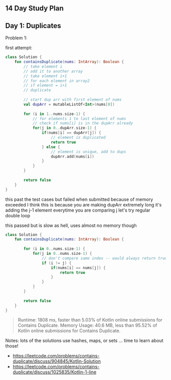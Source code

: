 ## 14 Day Study Plan 

## Day 1: Duplicates 
Problem 1: 

first attempt: 
```kotlin
class Solution {
    fun containsDuplicate(nums: IntArray): Boolean {
        // take element i 
        // add it to another array 
        // take element i+1 
        // for each element in array2
        // if element = i+1 
        // duplicate 
        
        // start dup arr with first element of nums
        val dupArr = mutableListOf<Int>(nums[0])
        
        for (i in 1..nums.size-1) {
            // for elements 1 to last element of nums 
            // check if nums[i] is in the dupArr already
            for(j in 0..dupArr.size-1) {
                if(nums[i] == dupArr[j]) {
                    // element is duplicated 
                    return true
                } else {
                    // element is unique, add to dups
                    dupArr.add(nums[i])
                }
            }
        }
        
        return false
    }
}
```
this past the test cases but failed when submitted because of memory exceeded
I think this is because you are making dupArr extremely long 
it's adding the j-1 element everytime you are comparing j 
let's try regular double loop

this passed but is slow as hell, uses almost no memory though
```kotlin
class Solution {
    fun containsDuplicate(nums: IntArray): Boolean {
        
        for (i in 0..nums.size-1) {
            for(j in 0..nums.size-1) {
                // don't compare same index -- would always return true
                if (i != j) {
                    if(nums[i] == nums[j]) {
                        return true
                    }
                }
            }
        }
        
        return false
    }
}
```
>Runtime: 1808 ms, faster than 5.03% of Kotlin online submissions for Contains Duplicate.
Memory Usage: 40.6 MB, less than 95.52% of Kotlin online submissions for Contains Duplicate.

Notes: lots of the solutions use hashes, maps, or sets ... time to learn about those! 
* https://leetcode.com/problems/contains-duplicate/discuss/904845/Kotlin-Solution 
* https://leetcode.com/problems/contains-duplicate/discuss/1025835/Kotlin-1-line 
